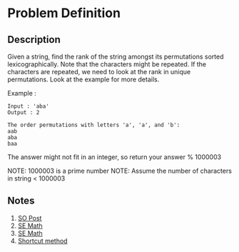 # Problem Definition

## Description

Given a string, find the rank of the string amongst its permutations sorted lexicographically.
Note that the characters might be repeated. If the characters are repeated, we need to look at the rank in unique permutations.
Look at the example for more details.

Example :

```text
Input : 'aba'
Output : 2

The order permutations with letters 'a', 'a', and 'b':
aab
aba
baa
```

The answer might not fit in an integer, so return your answer % 1000003

NOTE: 1000003 is a prime number
NOTE: Assume the number of characters in string < 1000003

## Notes

1. [SO Post](https://stackoverflow.com/questions/22642151/finding-the-ranking-of-a-word-permutations-with-duplicate-letters)
1. [SE Math](https://math.stackexchange.com/questions/1857204/what-is-the-rank-of-cochin/2024704#2024704)
1. [SE Math](https://math.stackexchange.com/questions/1969953/shortcut-method-to-find-rank-of-a-word-when-written-in-dictionary-for-repeating)
1. [Shortcut method](http://www.careerbless.com/calculators/rank/index.php)